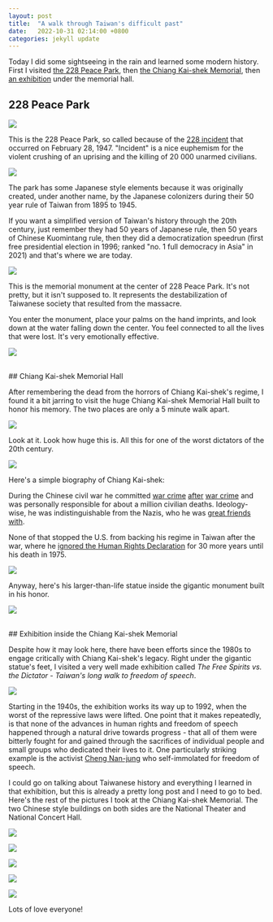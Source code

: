 ```yaml
---
layout: post
title:  "A walk through Taiwan's difficult past"
date:   2022-10-31 02:14:00 +0800
categories: jekyll update
---
```



Today I did some sightseeing in the rain and learned some modern history. First I visited [the 228 Peace Park](#228-peace-park), then [the Chiang Kai-shek Memorial](#chiang-kai-shek-memorial-hall), then [an exhibition](#exhibition-inside-the-chiang-kai-shek-memorial) under the memorial hall. 

## 228 Peace Park

![](https://baitu.github.io/taiwan/assets/img/20221031_140711.jpg)

This is the 228 Peace Park, so called because of the [228 incident](https://en.wikipedia.org/wiki/February_28_incident) that occurred on February 28, 1947. "Incident" is a nice euphemism for the violent crushing of an uprising and the killing of 20 000 unarmed civilians. 

![](https://baitu.github.io/taiwan/assets/img/20221031_140659.jpg)

The park has some Japanese style elements because it was originally created, under another name, by the Japanese colonizers during their 50 year rule of Taiwan from 1895 to 1945. 

If you want a simplified version of Taiwan's history through the 20th century, just remember they had 50 years of Japanese rule, then 50 years of Chinese Kuomintang rule, then they did a democratization speedrun (first free presidential election in 1996; ranked "no. 1 full democracy in Asia" in 2021) and that's where we are today. 

![](https://baitu.github.io/taiwan/assets/img/20221031_140831.jpg)

This is the memorial monument at the center of 228 Peace Park. It's not pretty, but it isn't supposed to. It represents the destabilization of Taiwanese society that resulted from the massacre. 

You enter the monument, place your palms on the hand imprints, and look down at the water falling down the center. You feel connected to all the lives that were lost. It's very emotionally effective. 

![](https://baitu.github.io/taiwan/assets/img/20221031_140926.jpg)

<br/>
## Chiang Kai-shek Memorial Hall

After remembering the dead from the horrors of Chiang Kai-shek's regime, I found it a bit jarring to visit the huge Chiang Kai-shek Memorial Hall built to honor his memory. The two places are only a 5 minute walk apart. 

![](https://baitu.github.io/taiwan/assets/img/20221031_134735.jpg)

Look at it. Look how huge this is. All this for one of the worst dictators of the 20th century. 

![](https://baitu.github.io/taiwan/assets/img/20221031_144038.jpg)

Here's a simple biography of Chiang Kai-shek:

During the Chinese civil war he committed [war crime](https://en.wikipedia.org/wiki/Shanghai_massacre) [after](https://en.wikipedia.org/wiki/1938_Yellow_River_flood) [war crime](https://en.wikipedia.org/wiki/1938_Changsha_fire) and was personally responsible for about a million civilian deaths. Ideology-wise, he was indistinguishable from the Nazis, who he was [great friends with](https://en.wikipedia.org/wiki/Sino-German_cooperation_(1926%E2%80%931941)). 

None of that stopped the U.S. from backing his regime in Taiwan after the war, where he [ignored the Human Rights Declaration](https://en.wikipedia.org/wiki/White_Terror_(Taiwan)) for 30 more years until his death in 1975. 

![](https://baitu.github.io/taiwan/assets/img/20221031_144332.jpg)

Anyway, here's his larger-than-life statue inside the gigantic monument built in his honor. 

![](https://baitu.github.io/taiwan/assets/img/20221031_144357.jpg)

<br/>
## Exhibition inside the Chiang Kai-shek Memorial

Despite how it may look here, there have been efforts since the 1980s to engage critically with Chiang Kai-shek's legacy. Right under the gigantic statue's feet, I visited a very well made exhibition called *The Free Spirits vs. the Dictator - Taiwan's long walk to freedom of speech*. 

![](https://mocfile.moc.gov.tw/files/202204/f56927f1-a0bc-48ef-903a-8a891d089188.jpg)

Starting in the 1940s, the exhibition works its way up to 1992, when the worst of the repressive laws were lifted. One point that it makes repeatedly, is that none of the advances in human rights and freedom of speech happened through a natural drive towards progress - that all of them were bitterly fought for and gained through the sacrifices of individual people and small groups who dedicated their lives to it. 
One particularly striking example is the activist [Cheng Nan-jung](https://en.wikipedia.org/wiki/Cheng_Nan-jung) who self-immolated for freedom of speech. 

I could go on talking about Taiwanese history and everything I learned in that exhibition, but this is already a pretty long post and I need to go to bed. Here's the rest of the pictures I took at the Chiang Kai-shek Memorial. The two Chinese style buildings on both sides are the National Theater and National Concert Hall. 

![](https://baitu.github.io/taiwan/assets/img/20221031_143313.jpg)

![](https://baitu.github.io/taiwan/assets/img/20221031_143411.jpg)

![](https://baitu.github.io/taiwan/assets/img/20221031_143514.jpg)

![](https://baitu.github.io/taiwan/assets/img/20221031_144305.jpg)

![](https://baitu.github.io/taiwan/assets/img/20221031_144722.jpg)

Lots of love everyone!
